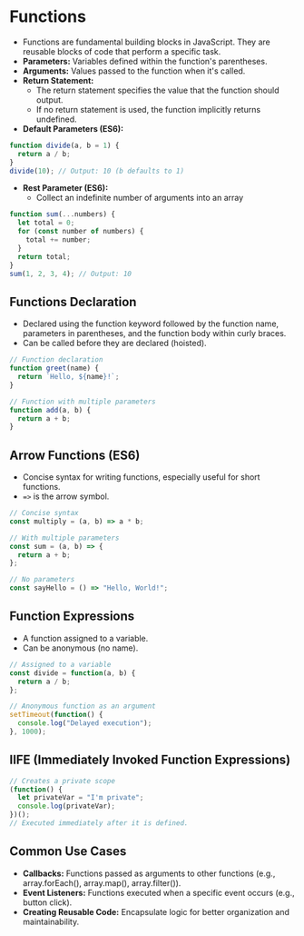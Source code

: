 # Functions
- Functions are fundamental building blocks in JavaScript. They are reusable blocks of code that perform a specific task.
- **Parameters:** Variables defined within the function's parentheses.
- **Arguments:** Values passed to the function when it's called.
- **Return Statement:**
  - The return statement specifies the value that the function should output.
  - If no return statement is used, the function implicitly returns undefined.
- **Default Parameters (ES6):**
```JavaScript
function divide(a, b = 1) { 
  return a / b; 
}
divide(10); // Output: 10 (b defaults to 1)
```
- **Rest Parameter (ES6):**
  - Collect an indefinite number of arguments into an array
```javascript
function sum(...numbers) {
  let total = 0;
  for (const number of numbers) {
    total += number;
  }
  return total;
}
sum(1, 2, 3, 4); // Output: 10
```

## Functions Declaration
- Declared using the function keyword followed by the function name, parameters in parentheses, and the function body within curly braces.
- Can be called before they are declared (hoisted).

```javascript
// Function declaration
function greet(name) {
  return `Hello, ${name}!`;
}

// Function with multiple parameters
function add(a, b) {
  return a + b;
}
```

## Arrow Functions (ES6)
- Concise syntax for writing functions, especially useful for short functions.
- `=>` is the arrow symbol.
```javascript
// Concise syntax
const multiply = (a, b) => a * b;

// With multiple parameters
const sum = (a, b) => {
  return a + b;
};

// No parameters
const sayHello = () => "Hello, World!";
```

## Function Expressions
- A function assigned to a variable.
- Can be anonymous (no name).
  
```javascript
// Assigned to a variable
const divide = function(a, b) {
  return a / b;
};

// Anonymous function as an argument
setTimeout(function() {
  console.log("Delayed execution");
}, 1000);
```

## IIFE (Immediately Invoked Function Expressions)
```javascript
// Creates a private scope
(function() {
  let privateVar = "I'm private";
  console.log(privateVar);
})();
// Executed immediately after it is defined.
```

## Common Use Cases
- **Callbacks:** Functions passed as arguments to other functions (e.g., array.forEach(), array.map(), array.filter()).
- **Event Listeners:** Functions executed when a specific event occurs (e.g., button click).
- **Creating Reusable Code:** Encapsulate logic for better organization and maintainability.